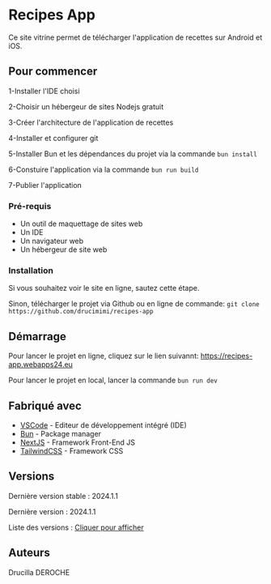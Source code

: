 # Recipes App
Ce site vitrine permet de télécharger l'application de recettes sur Android et iOS.

## Pour commencer

1-Installer l'IDE choisi

2-Choisir un hébergeur de sites Nodejs gratuit

3-Créer l'architecture de l'application de recettes

4-Installer et configurer git

5-Installer Bun et les dépendances du projet via la commande `bun install`

6-Constuire l'application via la commande `bun run build`

7-Publier l'application

### Pré-requis

- Un outil de maquettage de sites web
- Un IDE
- Un navigateur web
- Un hébergeur de site web

### Installation

Si vous souhaitez voir le site en ligne, sautez cette étape.

Sinon, télécharger le projet via Github ou en ligne de commande: `git clone https://github.com/drucimimi/recipes-app`

## Démarrage

Pour lancer le projet en ligne, cliquez sur le lien suivannt: https://recipes-app.webapps24.eu

Pour lancer le projet en local, lancer la commande `bun run dev`

## Fabriqué avec

* [VSCode](https://code.visualstudio.com) - Editeur de développement intégré (IDE)
* [Bun](https://bun.sh) - Package manager
* [NextJS](https://nextjs.org) - Framework Front-End JS
* [TailwindCSS](https://tailwindcss.com/) - Framework CSS

## Versions

Dernière version stable : 2024.1.1

Dernière version : 2024.1.1

Liste des versions : [Cliquer pour afficher](https://github.com/drucimimi/recipes-app/tags)

## Auteurs
Drucilla DEROCHE
